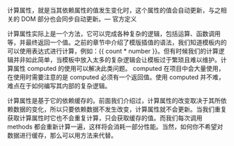 计算属性，就是当其依赖属性的值发生变化时，这个属性的值会自动更新，与之相关的 DOM 部分也会同步自动更新。— 官方定义

计算属性实际上是一个方法，它可以完成各种复杂的逻辑，包括运算、函数调用等，并最终返回一个值。之前的章节中介绍了模版插值的语法，我们知道模板内的可以使用表达式进行计算，例如：{{ count * number }}。但有时候我们的计算逻辑并非如此简单，当模板中放入太多的复杂逻辑会让模板过于繁琐且难以维护。计算属性 computed 的使用可以解决此类问题。 computed 在项目中会大量使用，在使用时需要注意的是 computed 必须有一个返回值。使用 computed 并不难，难点在于如何编写其内部的复杂逻辑。

计算属性是基于它的依赖缓存的。前面我们介绍过，计算属性的改变取决于其所依赖数据的变化，所以只要依赖数据不发生改变，计算属性就不会更新。当我们重复获取计算属性时它也不会重复计算，只会获取缓存的值。而我们每次调用 methods 都会重新计算一遍，这样将会消耗一部分性能。当然，如何你不希望对数据进行缓存，那么可以用方法来代替。